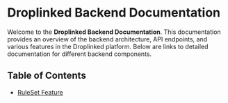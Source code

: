 # Droplinked Backend Documentation

Welcome to the **Droplinked Backend Documentation**. This documentation provides an overview of the backend architecture, API endpoints, and various features in the Droplinked platform. Below are links to detailed documentation for different backend components.

## Table of Contents

- [RuleSet Feature](./@droplinked/backend/ruleset.md)
